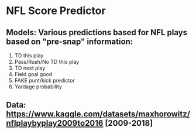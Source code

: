 # NFL Score Predictor
## Models: Various predictions based for NFL plays based on "pre-snap" information:
1. TD this play
2. Pass/Rush/No TD this play
3. TD next play
4. Field goal good
5. FAKE punt/kick predictor
6. Yardage probability

## Data: https://www.kaggle.com/datasets/maxhorowitz/nflplaybyplay2009to2016 [2009-2018]
